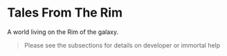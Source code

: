 # Tales From The Rim

A world living on the Rim of the galaxy.

> Please see the subsections for details on developer or immortal help
